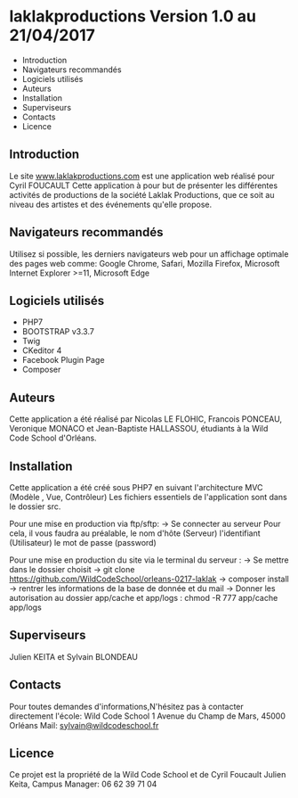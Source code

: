 # laklakproductions Version 1.0 au 21/04/2017



 * Introduction
 * Navigateurs recommandés 
 * Logiciels utilisés
 * Auteurs
 * Installation
 * Superviseurs
 * Contacts
 * Licence


## Introduction
	
Le site www.laklakproductions.com est une application web réalisé pour Cyril FOUCAULT 
Cette application à pour but de présenter les différentes activités de productions de la société Laklak Productions, que ce soit au niveau des artistes et des événements qu'elle propose.

## Navigateurs recommandés

Utilisez si possible, les derniers navigateurs web pour un affichage optimale des pages web comme: Google Chrome, Safari, Mozilla Firefox, Microsoft Internet Explorer >=11, Microsoft Edge

## Logiciels utilisés
* PHP7
* BOOTSTRAP v3.3.7
* Twig
* CKeditor 4
* Facebook Plugin Page
* Composer

## Auteurs
Cette application a été réalisé par Nicolas LE FLOHIC, Francois PONCEAU, Veronique MONACO et Jean-Baptiste HALLASSOU, étudiants à la Wild Code School d'Orléans.

## Installation
Cette application a été créé sous PHP7 en suivant l'architecture MVC (Modèle , Vue, Contrôleur)
Les fichiers essentiels de l'application sont dans le dossier src.

Pour une mise en production via ftp/sftp:
-> Se connecter au serveur
Pour cela, il vous faudra au préalable, le nom d'hôte (Serveur)
l'identifiant (Utilisateur)
le mot de passe (password)

Pour une mise en production du site via le terminal du serveur :
-> Se mettre dans le dossier choisit
-> git clone https://github.com/WildCodeSchool/orleans-0217-laklak
-> composer install
-> rentrer les informations de la base de donnée et du mail
-> Donner les autorisation au dossier app/cache et app/logs : chmod -R 777 app/cache app/logs

## Superviseurs
Julien KEITA et Sylvain BLONDEAU

## Contacts
Pour toutes demandes d'informations,N'hésitez pas à contacter directement l'école:
Wild Code School 
1 Avenue du Champ de Mars,
45000 Orléans
Mail: sylvain@wildcodeschool.fr

## Licence
 Ce projet est la propriété de la Wild Code School et de Cyril Foucault
Julien Keita, Campus Manager: 06 62 39 71 04

